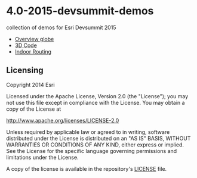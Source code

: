 # 4.0-2015-devsummit-demos
collection of demos for Esri Devsummit 2015
- [Overview globe](http://ycabon.github.io/4.0-2015-devsummit-demos/2d/overview/overview.html)
- [3D Code](http://ycabon.github.io/4.0-2015-devsummit-demos/3d/code/index.html)
- [Indoor Routing](http://ycabon.github.io/4.0-2015-devsummit-demos/3d/routing/index.html)


## Licensing
Copyright 2014 Esri

Licensed under the Apache License, Version 2.0 (the "License");
you may not use this file except in compliance with the License.
You may obtain a copy of the License at

   http://www.apache.org/licenses/LICENSE-2.0

Unless required by applicable law or agreed to in writing, software
distributed under the License is distributed on an "AS IS" BASIS,
WITHOUT WARRANTIES OR CONDITIONS OF ANY KIND, either express or implied.
See the License for the specific language governing permissions and
limitations under the License.

A copy of the license is available in the repository's [LICENSE](https://github.com/ycabon/4.0-2015-devsummit-demos/blob/gh-pages/LICENSE) file.
